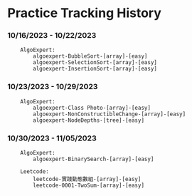 # Practice Tracking History

### 10/16/2023 - 10/22/2023

```
    AlgoExpert:
        algoexpert-BubbleSort-[array]-[easy]
        algoexpert-SelectionSort-[array]-[easy]
        algoexpert-InsertionSort-[array]-[easy]
```

### 10/23/2023 - 10/29/2023

```
    AlgoExpert:
        algoexpert-Class Photo-[array]-[easy]
        algoexpert-NonConstructibleChange-[array]-[easy]
        algoexpert-NodeDepths-[tree]-[easy]
```

### 10/30/2023 - 11/05/2023

```
    AlgoExpert:
        algoexpert-BinarySearch-[array]-[easy]

    Leetcode:
        leetcode-實踐動態數組-[array]-[easy]
        leetcode-0001-TwoSum-[array]-[easy]
```
